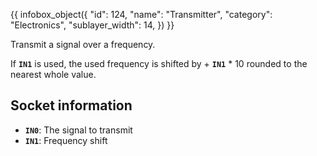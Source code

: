 {{ infobox_object({
	"id": 124,
	"name": "Transmitter",
	"category": "Electronics",
	"sublayer_width": 14,
}) }}

Transmit a signal over a frequency.

If **`IN1`** is used, the used frequency is shifted by + **`IN1`** * 10 rounded to the nearest whole value.

## Socket information
- **`IN0`**: The signal to transmit
- **`IN1`**: Frequency shift